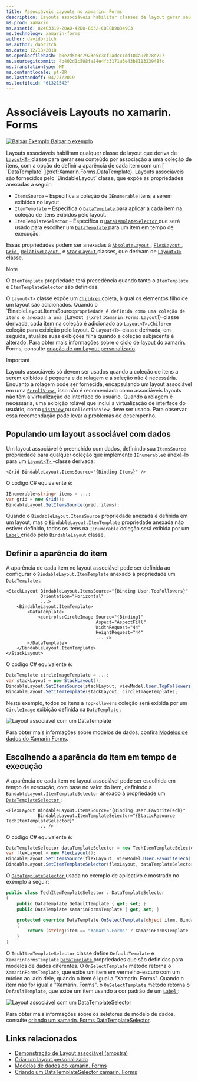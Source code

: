 ```yaml
---
title: Associáveis Layouts no xamarin. Forms
description: Layouts associáveis habilitar classes de layout gerar seu conteúdo por associação a uma coleção de itens, com a opção de definir a aparência de cada item com um DataTemplate.
ms.prod: xamarin
ms.assetid: 824C3319-20A0-42D0-8632-CDECD98349C3
ms.technology: xamarin-forms
author: davidbritch
ms.author: dabritch
ms.date: 12/18/2018
ms.openlocfilehash: b0e2d5e3c7923e5c3cf2adcc1dd104a97b78e727
ms.sourcegitcommit: 4b402d1c508fa84e4fc3171a6e43b811323948fc
ms.translationtype: MT
ms.contentlocale: pt-BR
ms.lasthandoff: 04/23/2019
ms.locfileid: "61321542"
---
```

# <a name="bindable-layouts-in-xamarinforms"></a>Associáveis Layouts no xamarin. Forms

[![Baixar Exemplo](~/media/shared/download.png) Baixar o exemplo](https://developer.xamarin.com/samples/xamarin-forms/UserInterface/BindableLayouts/)

Layouts associáveis habilitam qualquer classe de layout que deriva de [ `Layout<T>` ](xref:Xamarin.Forms.Layout`1) classe para gerar seu conteúdo por associação a uma coleção de itens, com a opção de definir a aparência de cada item com um [ `DataTemplate` ](xref:Xamarin.Forms.DataTemplate). Layouts associáveis são fornecidos pelo `BindableLayout` classe, que expõe as propriedades anexadas a seguir:

- `ItemsSource` – Especifica a coleção de `IEnumerable` itens a serem exibidos no layout.
- `ItemTemplate` – Especifica o [ `DataTemplate` ](xref:Xamarin.Forms.DataTemplate) para aplicar a cada item na coleção de itens exibidos pelo layout.
- `ItemTemplateSelector` – Especifica o [ `DataTemplateSelector` ](xref:Xamarin.Forms.DataTemplateSelector) que será usado para escolher um [ `DataTemplate` ](xref:Xamarin.Forms.DataTemplate) para um item em tempo de execução.

Essas propriedades podem ser anexadas à [ `AbsoluteLayout` ](xref:Xamarin.Forms.AbsoluteLayout), [ `FlexLayout` ](xref:Xamarin.Forms.FlexLayout), [ `Grid` ](xref:Xamarin.Forms.Grid), [ `RelativeLayout` ](xref:Xamarin.Forms.RelativeLayout) , e [ `StackLayout` ](xref:Xamarin.Forms.StackLayout) classes, que derivam de [ `Layout<T>` ](xref:Xamarin.Forms.Layout`1) classe.

> [!NOTE]
> O `ItemTemplate` propriedade terá precedência quando tanto o `ItemTemplate` e `ItemTemplateSelector` são definidas.

O `Layout<T>` classe expõe um [ `Children` ](xref:Xamarin.Forms.Layout`1.Children) coleta, à qual os elementos filho de um layout são adicionados. Quando o `BinableLayout.ItemsSource` propriedade é definida como uma coleção de itens e anexada a uma [ `Layout<T>` ](xref:Xamarin.Forms.Layout`1)-classe derivada, cada item na coleção é adicionado ao `Layout<T>.Children` coleção para exibição pelo layout. O `Layout<T>`-classe derivada, em seguida, atualize suas exibições filha quando a coleção subjacente é alterado. Para obter mais informações sobre o ciclo de layout do xamarin. Forms, consulte [criação de um Layout personalizado](~/xamarin-forms/user-interface/layouts/custom.md).

> [!IMPORTANT]
> Layouts associáveis só devem ser usados quando a coleção de itens a serem exibidos é pequena e de rolagem e a seleção não é necessária. Enquanto a rolagem pode ser fornecida, encapsulando um layout associável em uma [ `ScrollView` ](xref:Xamarin.Forms.ScrollView), isso não é recomendado como associáveis layouts não têm a virtualização de interface do usuário. Quando a rolagem é necessária, uma exibição rolável que inclui a virtualização de interface do usuário, como [ `ListView` ](xref:Xamarin.Forms.ListView) ou `CollectionView`, deve ser usado. Para observar essa recomendação pode levar a problemas de desempenho.

## <a name="populating-a-bindable-layout-with-data"></a>Populando um layout associável com dados

Um layout associável é preenchido com dados, definindo sua `ItemsSource` propriedade para qualquer coleção que implemente `IEnumerable`e anexá-lo para um [ `Layout<T>` ](xref:Xamarin.Forms.Layout`1)-classe derivada:

```xaml
<Grid BindableLayout.ItemsSource="{Binding Items}" />
```

O código C# equivalente é:

```csharp
IEnumerable<string> items = ...;
var grid = new Grid();
BindableLayout.SetItemsSource(grid, items);
```

Quando o `BindableLayout.ItemsSource` propriedade anexada é definida em um layout, mas o `BindableLayout.ItemTemplate` propriedade anexada não estiver definido, todos os itens na `IEnumerable` coleção será exibida por um [ `Label` ](xref:Xamarin.Forms.Label) criado pelo `BindableLayout` classe.

## <a name="defining-item-appearance"></a>Definir a aparência do item

A aparência de cada item no layout associável pode ser definida ao configurar o `BindableLayout.ItemTemplate` anexado à propriedade um [ `DataTemplate` ](xref:Xamarin.Forms.DataTemplate):

```xaml
<StackLayout BindableLayout.ItemsSource="{Binding User.TopFollowers}"
             Orientation="Horizontal"
             ...>
    <BindableLayout.ItemTemplate>
        <DataTemplate>
            <controls:CircleImage Source="{Binding}"
                                  Aspect="AspectFill"
                                  WidthRequest="44"
                                  HeightRequest="44"
                                  ... />
        </DataTemplate>
    </BindableLayout.ItemTemplate>
</StackLayout>
```

O código C# equivalente é:

```csharp
DataTemplate circleImageTemplate = ...;
var stackLayout = new StackLayout();
BindableLayout.SetItemsSource(stackLayout, viewModel.User.TopFollowers);
BindableLayout.SetItemTemplate(stackLayout, circleImageTemplate);
```

Neste exemplo, todos os itens a `TopFollowers` coleção será exibida por um `CircleImage` exibição definida na [ `DataTemplate` ](xref:Xamarin.Forms.DataTemplate):

![Layout associável com um DataTemplate](bindable-layouts-images/top-followers.png "associável layout com um modelo de dados")

Para obter mais informações sobre modelos de dados, confira [Modelos de dados do Xamarin.Forms](~/xamarin-forms/app-fundamentals/templates/data-templates/index.md).

## <a name="choosing-item-appearance-at-runtime"></a>Escolhendo a aparência do item em tempo de execução

A aparência de cada item no layout associável pode ser escolhida em tempo de execução, com base no valor do item, definindo a `BindableLayout.ItemTemplateSelector` anexado à propriedade um [ `DataTemplateSelector` ](xref:Xamarin.Forms.DataTemplateSelector):

```xaml
<FlexLayout BindableLayout.ItemsSource="{Binding User.FavoriteTech}"
            BindableLayout.ItemTemplateSelector="{StaticResource TechItemTemplateSelector}"
            ... />
```

O código C# equivalente é:

```csharp
DataTemplateSelector dataTemplateSelector = new TechItemTemplateSelector { ... };
var flexLayout = new FlexLayout();
BindableLayout.SetItemsSource(flexLayout, viewModel.User.FavoriteTech);
BindableLayout.SetItemTemplateSelector(flexLayout, dataTemplateSelector);
```

O [ `DataTemplateSelector` ](xref:Xamarin.Forms.DataTemplateSelector) usada no exemplo de aplicativo é mostrado no exemplo a seguir:

```csharp
public class TechItemTemplateSelector : DataTemplateSelector
{
    public DataTemplate DefaultTemplate { get; set; }
    public DataTemplate XamarinFormsTemplate { get; set; }

    protected override DataTemplate OnSelectTemplate(object item, BindableObject container)
    {
        return (string)item == "Xamarin.Forms" ? XamarinFormsTemplate : DefaultTemplate;
    }
}
```

O `TechItemTemplateSelector` classe define `DefaultTemplate` e `XamarinFormsTemplate` [ `DataTemplate` ](xref:Xamarin.Forms.DataTemplate) propriedades que são definidas para modelos de dados diferentes. O `OnSelectTemplate` método retorna o `XamarinFormsTemplate`, que exibe um item em vermelho-escuro com um núcleo ao lado dele, quando o item é igual a "Xamarin. Forms". Quando o item não for igual a "Xamarin. Forms", o `OnSelectTemplate` método retorna o `DefaultTemplate`, que exibe um item usando a cor padrão de um [ `Label` ](xref:Xamarin.Forms.Label):

![Layout associável com um DataTemplateSelector](bindable-layouts-images/favorite-tech.png "associável layout com um seletor de modelo de dados")

Para obter mais informações sobre os seletores de modelo de dados, consulte [criando um xamarin. Forms DataTemplateSelector](~/xamarin-forms/app-fundamentals/templates/data-templates/selector.md).

## <a name="related-links"></a>Links relacionados

- [Demonstração de Layout associável (amostra)](https://developer.xamarin.com/samples/xamarin-forms/UserInterface/BindableLayouts/)
- [Criar um layout personalizado](~/xamarin-forms/user-interface/layouts/custom.md)
- [Modelos de dados do xamarin. Forms](~/xamarin-forms/app-fundamentals/templates/data-templates/index.md)
- [Criando um DataTemplateSelector xamarin. Forms](~/xamarin-forms/app-fundamentals/templates/data-templates/selector.md)
